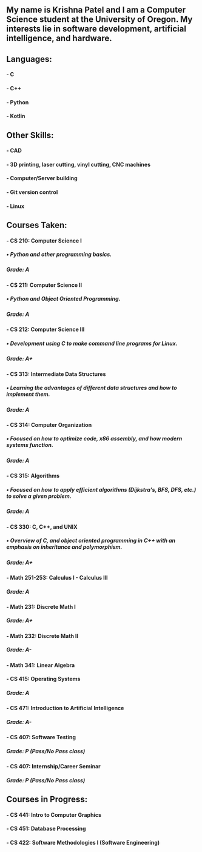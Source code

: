 ## My name is Krishna Patel and I am a Computer Science student at the University of Oregon. My interests lie in software development, artificial intelligence, and hardware. 

## Languages:
#### - C
#### - C++
#### - Python
#### - Kotlin

## Other Skills:
#### - CAD
#### - 3D printing, laser cutting, vinyl cutting, CNC machines
#### - Computer/Server building
#### - Git version control
#### - Linux

## Courses Taken:

#### - CS 210: Computer Science I
##### • Python and other programming basics.
##### Grade: A

#### - CS 211: Computer Science II
##### • Python and Object Oriented Programming.
##### Grade: A

#### - CS 212: Computer Science III
##### • Development using C to make command line programs for Linux.
##### Grade: A+

#### - CS 313: Intermediate Data Structures
##### • Learning the advantages of different data structures and how to implement them.
##### Grade: A

#### - CS 314: Computer Organization
##### • Focused on how to optimize code, x86 assembly, and how modern systems function.
##### Grade: A

#### - CS 315: Algorithms
##### • Focused on how to apply efficient algorithms (Dijkstra's, BFS, DFS, etc.) to solve a given problem. 
##### Grade: A

#### - CS 330: C, C++, and UNIX
##### • Overview of C, and object oriented programming in C++ with an emphasis on inheritance and polymorphism.
##### Grade: A+

#### - Math 251-253: Calculus I - Calculus III
##### Grade: A

#### - Math 231: Discrete Math I
##### Grade: A+

#### - Math 232: Discrete Math II
##### Grade: A-

#### - Math 341: Linear Algebra

#### - CS 415: Operating Systems
##### Grade: A

#### - CS 471: Introduction to Artificial Intelligence
##### Grade: A- 

#### - CS 407: Software Testing 
##### Grade: P (Pass/No Pass class)

#### - CS 407: Internship/Career Seminar
##### Grade: P (Pass/No Pass class)

## Courses in Progress: 
#### - CS 441: Intro to Computer Graphics

#### - CS 451: Database Processing

#### - CS 422: Software Methodologies I (Software Engineering)
